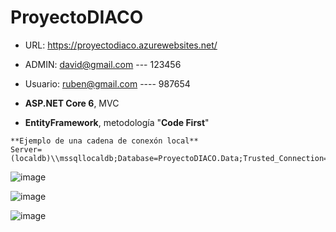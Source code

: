 # ProyectoDIACO

* URL: https://proyectodiaco.azurewebsites.net/
* ADMIN: david@gmail.com   ---    123456
* Usuario: ruben@gmail.com  ----   987654

* **ASP.NET Core 6**, MVC
* **EntityFramework**, metodología "**Code First**"

```
**Ejemplo de una cadena de conexón local**
Server=(localdb)\\mssqllocaldb;Database=ProyectoDIACO.Data;Trusted_Connection=True;MultipleActiveResultSets=true
```


![image](https://user-images.githubusercontent.com/60149403/172512964-133b71c9-5a7b-40b1-8e68-c1a879c1d151.png)


![image](https://user-images.githubusercontent.com/60149403/172513021-970cce57-6430-48b7-9f90-1d6347ee4ddb.png)


![image](https://user-images.githubusercontent.com/60149403/172513141-2f243b0f-376d-4c93-836f-a3e3dcb52b54.png)


